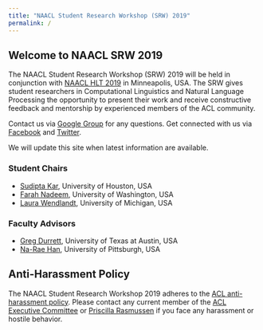 ```yaml
---
title: "NAACL Student Research Workshop (SRW) 2019"
permalink: /
---
```



## Welcome to NAACL SRW 2019
The NAACL Student Research Workshop (SRW) 2019 will be held in conjunction with [NAACL HLT 2019](http://naacl2019.org) in Minneapolis, USA. The SRW gives student researchers in Computational Linguistics and Natural Language Processing the opportunity to present their work and receive constructive feedback and mentorship by experienced members of the ACL community. 

Contact us via [Google Group](https://groups.google.com/forum/#!forum/naacl-2019-student-research-workshop) for any questions.
Get connected with us via [Facebook](https://www.facebook.com/naaclsrw2019) and [Twitter](https://twitter.com/2019Srw).


We will update this site when latest information are available.

### Student Chairs
- [Sudipta Kar](http://sudiptakar.info), University of Houston, USA
- [Farah Nadeem](https://sites.google.com/site/nadeemf0755/home), University of Washington, USA
- [Laura Wendlandt](http://wendlandt.github.io), University of Michigan, USA

### Faculty Advisors 
- [Greg Durrett](http://www.cs.utexas.edu/~gdurrett), University of Texas at Austin, USA
- [Na-Rae Han](http://www.pitt.edu/~naraehan), University of Pittsburgh, USA


## Anti-Harassment Policy
The NAACL Student Research Workshop 2019 adheres to the [ACL anti-harassment policy](https://www.aclweb.org/adminwiki/index.php?title=Anti-Harassment_Policy). Please contact any current member of the [ACL Executive Committee](https://www.aclweb.org/portal/about) or [Priscilla Rasmussen](acl@aclweb.org) if you face any harassment or hostile behavior.
